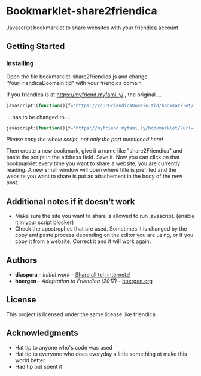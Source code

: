 # Bookmarklet-share2friendica

Javascript bookmarklet to share websites with your friendica account

## Getting Started

### Installing

Open the file bookmarklet-share2friendica.js and change 'YourFriendicaDoomain.tld" with your friendica domain

If you friendica is at https://myfriend.myfami.ly/ , the original ...
```javascript
javascript:(function(){f='https://YourFriendicaDomain.tld/bookmarklet/?url='+encodeURIC....
```
... has to be changed to ...

```javascript
javascript:(function(){f='https://myfriend.myfami.ly/bookmarklet/?url='+encodeURIC....
```

*Please copy the whole script, not only the part mentioned here!*

Then create a new bookmark, give it a name like "share2Friendica" and paste the script in the address field. Save it. Now you can click on that bookmarklet every time you want to share a website, you are currently reading. A new small window will open where title is prefilled and the website you want to share is put as attachement in the body of the new post.

## Additional notes if it doesn't work

* Make sure the site you want to share is allowed to run javascript. (enable it in your script blocker)
* Check the apostrophes that are used. Sometimes it is changed by the copy and paste process depending on the editor you are using, or if you copy it from a website. Correct it and it will work again.



## Authors

* **diaspora** - *Initial work* - [Share all teh internetz!](https://share.diasporafoundation.org/about.html)
* **hoergen** - *Adaptation to Friendica (2017)* - [hoergen.org](https://hoergen.org)

## License

This project is licensed under the same license like friendica

## Acknowledgments

* Hat tip to anyone who's code was used
* Hat tip to everyone who does everyday a little something ot make this world better
* Had tip but spent it


